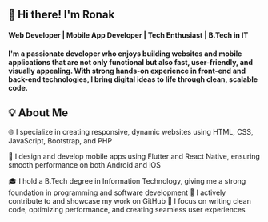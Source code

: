 ## 👋 Hi there! I'm Ronak 

#### Web Developer | Mobile App Developer | Tech Enthusiast | B.Tech in IT
#### I'm a passionate developer who enjoys building websites and mobile applications that are not only functional but also fast, user-friendly, and visually appealing. With strong hands-on experience in front-end and back-end technologies, I bring digital ideas to life through clean, scalable code.


## 💡 About Me
 <p> 🌐 I specialize in creating responsive, dynamic websites using HTML, CSS, JavaScript, Bootstrap, and PHP </p>
 <p> 📱 I design and develop mobile apps using Flutter and React Native, ensuring smooth performance on both Android and iOS </p>
 🎓 I hold a B.Tech degree in Information Technology, giving me a strong foundation in programming and software development 
 🔗 I actively contribute to and showcase my work on GitHub
 🎯 I focus on writing clean code, optimizing performance, and creating seamless user experiences
